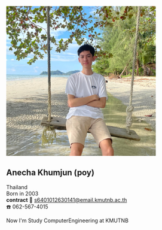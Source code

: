 <img src="Mypicture.jpg" width="400" height="400">

## Anecha Khumjun (poy)  
Thailand  
Born in 2003  
**contract**
:envelope_with_arrow: s6401012630141@email.kmutnb.ac.th  
:phone: 062-567-4015


Now I'm Study ComputerEngineering at KMUTNB
